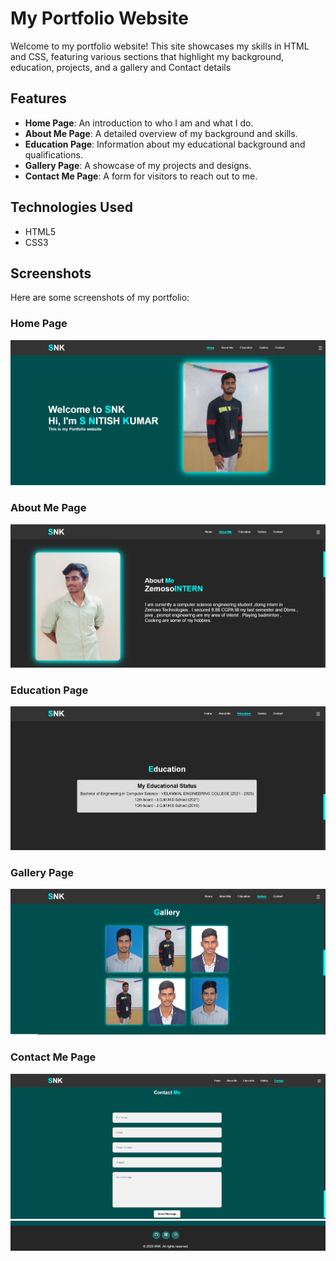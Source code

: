 # My Portfolio Website

Welcome to my portfolio website! This site showcases my skills in HTML and CSS, featuring various sections that highlight my background, education, projects, and a gallery and Contact details

## Features

- **Home Page**: An introduction to who I am and what I do.
- **About Me Page**: A detailed overview of my background and skills.
- **Education Page**: Information about my educational background and qualifications.
- **Gallery Page**: A showcase of my projects and designs.
- **Contact Me Page**: A form for visitors to reach out to me.

## Technologies Used

- HTML5
- CSS3

## Screenshots

Here are some screenshots of my portfolio:

### Home Page
![Home Page](<ss images/ss1.png>)

### About Me Page
![About Me Page](<ss images/ss2.png>)

### Education Page
![Education Page](<ss images/ss4.png>)

### Gallery Page
![Gallery Page](<ss images/ss3.png>)

### Contact Me Page
![Contact Me Page](<ss images/ss5.png>)
![Copyrights](<ss images/ss6.png>)